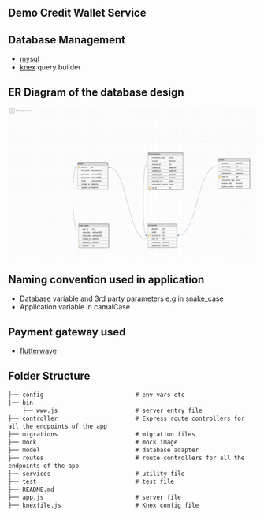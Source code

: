 ## Demo Credit Wallet Service


## Database Management

- [mysql](https://www.mysql.com/)
- [knex](http://knexjs.org/) query builder

## ER Diagram of the database design

![ER Diagram for DB](/mock/databaseDesign.png)

## Naming convention used in application

- Database variable and 3rd party parameters e.g in snake_case
- Application variable in camalCase

## Payment gateway used 
- [flutterwave](https://flutterwave.com/ng/)


## Folder Structure
```
├── config                          # env vars etc
|── bin              
    ├── www.js                      # server entry file
├── controller                      # Express route controllers for all the endpoints of the app
├── migrations                      # migration files 
├── mock                            # mock image
├── model                           # database adapter 
├── routes                          # route controllers for all the endpoints of the app 
├── services                        # utility file
├── test                            # test file
├── README.md
├── app.js                          # server file
├── knexfile.js                     # Knex config file
```
